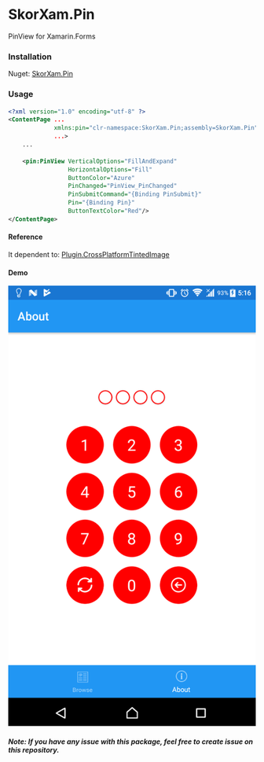 # SkorXam.Pin
PinView for Xamarin.Forms
### Installation
Nuget: [SkorXam.Pin](https://www.nuget.org/packages/SkorXam.Pin/)
### Usage
```xml
<?xml version="1.0" encoding="utf-8" ?>
<ContentPage ...
             xmlns:pin="clr-namespace:SkorXam.Pin;assembly=SkorXam.Pin"
             ...>
    ...
    
    <pin:PinView VerticalOptions="FillAndExpand"
                 HorizontalOptions="Fill"
                 ButtonColor="Azure"
                 PinChanged="PinView_PinChanged"
                 PinSubmitCommand="{Binding PinSubmit}"
                 Pin="{Binding Pin}"
                 ButtonTextColor="Red"/>
</ContentPage>

```

#### Reference 
It dependent to: [Plugin.CrossPlatformTintedImage](https://github.com/shrutinambiar/xamarin-forms-tinted-image)

#### Demo
![Demo](Demo.png)

##### Note: If you have any issue with this package, feel free to create issue on this repository.